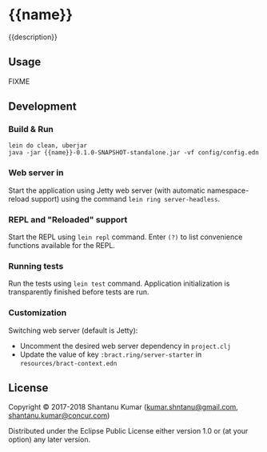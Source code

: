 # {{name}}

{{description}}

## Usage

FIXME


## Development

### Build & Run

```shell
lein do clean, uberjar
java -jar {{name}}-0.1.0-SNAPSHOT-standalone.jar -vf config/config.edn
```


### Web server in

Start the application using Jetty web server (with automatic namespace-reload support) using the command
`lein ring server-headless`.


### REPL and "Reloaded" support

Start the REPL using `lein repl` command. Enter `(?)` to list convenience functions available for the REPL.


### Running tests

Run the tests using `lein test` command. Application initialization is transparently finished before tests are run.


### Customization

Switching web server (default is Jetty):
- Uncomment the desired web server dependency in `project.clj`
- Update the value of key `:bract.ring/server-starter` in `resources/bract-context.edn`


## License

Copyright © 2017-2018 Shantanu Kumar (kumar.shntanu@gmail.com, shantanu.kumar@concur.com)

Distributed under the Eclipse Public License either version 1.0 or (at
your option) any later version.
